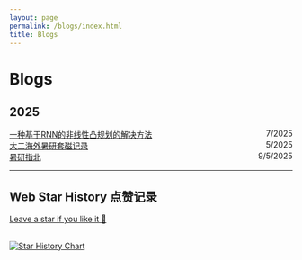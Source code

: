 ```yaml
---
layout: page
permalink: /blogs/index.html
title: Blogs
---
```

# Blogs

## 2025

<div style="display: flex; justify-content: space-between;">
  <span><a href="https://frankyanhansun.github.io/blogs/rnn4convex" target="_blank" rel="noopener">一种基于RNN的非线性凸规划的解决方法</a></span>
  <span>7/2025</span>
</div>

<div style="display: flex; justify-content: space-between;">
  <span><a href="https://frankyanhansun.github.io/blogs/SummerResearch" target="_blank" rel="noopener">大二海外暑研套磁记录</a></span>
  <span>5/2025</span>
</div>

<div style="display: flex; justify-content: space-between;">
  <span><a href="https://frankyanhansun.github.io/blogs/SummerResearchGuide" target="_blank" rel="noopener">暑研指北</a></span>
  <span>9/5/2025</span>
</div>

---

## Web Star History 点赞记录
[Leave a star if you like it 🥰](https://github.com/FrankYanhanSun/frankyanhansun.github.io) 

<br>[![Star History Chart](https://api.star-history.com/svg?repos=FrankYanhanSun/frankyanhansun.github.io&type=Date)](https://star-history.com/#FrankYanhanSun/frankyanhansun.github.io&Date)
<br>

